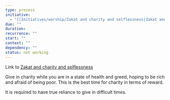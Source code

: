 ```yaml
---
type: process
initiative:
  - "[[Initiatives/worship/Zakat and charity and selflessness|Zakat and charity and selflessness]]"
due: ""
duration:
recurrence: ""
start: ""
context: ""
dependency: ""
status: not working
---
```


Link to [Zakat and charity and selflessness](Initiatives/worship/Zakat%20and%20charity%20and%20selflessness.md)

Give in charity while you are in a state of health and greed, hoping to be rich and afraid of being poor. This is the best time for charity in terms of reward.

It is required to have true reliance to give in difficult times.
